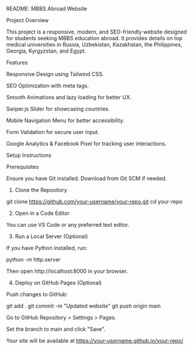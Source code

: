 README: MBBS Abroad Website

Project Overview

This project is a responsive, modern, and SEO-friendly website designed for students seeking MBBS education abroad. It provides details on top medical universities in Russia, Uzbekistan, Kazakhstan, the Philippines, Georgia, Kyrgyzstan, and Egypt.

Features

Responsive Design using Tailwind CSS.

SEO Optimization with meta tags.

Smooth Animations and lazy loading for better UX.

Swiper.js Slider for showcasing countries.

Mobile Navigation Menu for better accessibility.

Form Validation for secure user input.

Google Analytics & Facebook Pixel for tracking user interactions.

Setup Instructions

Prerequisites

Ensure you have Git installed. Download from Git SCM if needed.

1. Clone the Repository

 git clone https://github.com/your-username/your-repo.git
 cd your-repo

2. Open in a Code Editor

You can use VS Code or any preferred text editor.

3. Run a Local Server (Optional)

If you have Python installed, run:

python -m http.server

Then open http://localhost:8000 in your browser.

4. Deploy on GitHub Pages (Optional)

Push changes to GitHub:

git add .
git commit -m "Updated website"
git push origin main

Go to GitHub Repository > Settings > Pages.

Set the branch to main and click "Save".

Your site will be available at https://your-username.github.io/your-repo/
